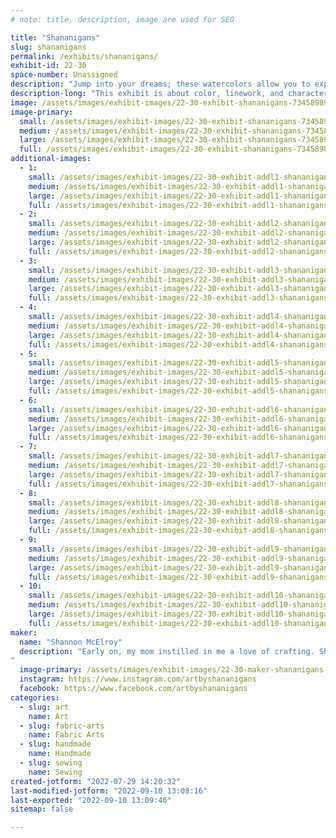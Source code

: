 ```yaml
---
# note: title, description, image are used for SEO

title: "Shananigans"
slug: shananigans
permalink: /exhibits/shananigans/
exhibit-id: 22-30
space-number: Unassigned
description: "Jump into your dreams; these watercolors allow you to experience snippets of other worlds."
description-long: "This exhibit is about color, linework, and characters, and how we experience them. Much of the work has been brought to life directly from the dreams of the artist whether that be an actual vision or just a feeling. These small vignettes include characters that are brought to life in an effort to make the viewer feel something they may have forgotten or a dream not quite within reach. Colors that evoke confidence, strong lines, and the movement of watercolor play together to tell a sometimes spooky story. "
image: /assets/images/exhibit-images/22-30-exhibit-shananigans-73458989-2782567195109305-3674219061438316544-n-large.jpg
image-primary: 
  small: /assets/images/exhibit-images/22-30-exhibit-shananigans-73458989-2782567195109305-3674219061438316544-n-small.jpg
  medium: /assets/images/exhibit-images/22-30-exhibit-shananigans-73458989-2782567195109305-3674219061438316544-n-medium.jpg
  large: /assets/images/exhibit-images/22-30-exhibit-shananigans-73458989-2782567195109305-3674219061438316544-n-large.jpg
  full: /assets/images/exhibit-images/22-30-exhibit-shananigans-73458989-2782567195109305-3674219061438316544-n-full.jpg
additional-images: 
  - 1:
    small: /assets/images/exhibit-images/22-30-exhibit-addl1-shananigans-124932823-3792738624092152-1548716412694157583-n-small.jpg
    medium: /assets/images/exhibit-images/22-30-exhibit-addl1-shananigans-124932823-3792738624092152-1548716412694157583-n-medium.jpg
    large: /assets/images/exhibit-images/22-30-exhibit-addl1-shananigans-124932823-3792738624092152-1548716412694157583-n-large.jpg
    full: /assets/images/exhibit-images/22-30-exhibit-addl1-shananigans-124932823-3792738624092152-1548716412694157583-n-full.jpg
  - 2:
    small: /assets/images/exhibit-images/22-30-exhibit-addl2-shananigans-133194957-3914716665227680-6318778302231788170-n-small.jpg
    medium: /assets/images/exhibit-images/22-30-exhibit-addl2-shananigans-133194957-3914716665227680-6318778302231788170-n-medium.jpg
    large: /assets/images/exhibit-images/22-30-exhibit-addl2-shananigans-133194957-3914716665227680-6318778302231788170-n-large.jpg
    full: /assets/images/exhibit-images/22-30-exhibit-addl2-shananigans-133194957-3914716665227680-6318778302231788170-n-full.jpg
  - 3:
    small: /assets/images/exhibit-images/22-30-exhibit-addl3-shananigans-133570915-3914716605227686-4252533037003593600-n-small.jpg
    medium: /assets/images/exhibit-images/22-30-exhibit-addl3-shananigans-133570915-3914716605227686-4252533037003593600-n-medium.jpg
    large: /assets/images/exhibit-images/22-30-exhibit-addl3-shananigans-133570915-3914716605227686-4252533037003593600-n-large.jpg
    full: /assets/images/exhibit-images/22-30-exhibit-addl3-shananigans-133570915-3914716605227686-4252533037003593600-n-full.jpg
  - 4:
    small: /assets/images/exhibit-images/22-30-exhibit-addl4-shananigans-142032947-3994525437246802-453541161627542182-n-small.jpg
    medium: /assets/images/exhibit-images/22-30-exhibit-addl4-shananigans-142032947-3994525437246802-453541161627542182-n-medium.jpg
    large: /assets/images/exhibit-images/22-30-exhibit-addl4-shananigans-142032947-3994525437246802-453541161627542182-n-large.jpg
    full: /assets/images/exhibit-images/22-30-exhibit-addl4-shananigans-142032947-3994525437246802-453541161627542182-n-full.jpg
  - 5:
    small: /assets/images/exhibit-images/22-30-exhibit-addl5-shananigans-181500237-4322268447805831-8105214250251796092-n-small.jpg
    medium: /assets/images/exhibit-images/22-30-exhibit-addl5-shananigans-181500237-4322268447805831-8105214250251796092-n-medium.jpg
    large: /assets/images/exhibit-images/22-30-exhibit-addl5-shananigans-181500237-4322268447805831-8105214250251796092-n-large.jpg
    full: /assets/images/exhibit-images/22-30-exhibit-addl5-shananigans-181500237-4322268447805831-8105214250251796092-n-full.jpg
  - 6:
    small: /assets/images/exhibit-images/22-30-exhibit-addl6-shananigans-292245853-437597208380788-7268675139959497246-n-small.jpg
    medium: /assets/images/exhibit-images/22-30-exhibit-addl6-shananigans-292245853-437597208380788-7268675139959497246-n-medium.jpg
    large: /assets/images/exhibit-images/22-30-exhibit-addl6-shananigans-292245853-437597208380788-7268675139959497246-n-large.jpg
    full: /assets/images/exhibit-images/22-30-exhibit-addl6-shananigans-292245853-437597208380788-7268675139959497246-n-full.jpg
  - 7:
    small: /assets/images/exhibit-images/22-30-exhibit-addl7-shananigans-72603910-2895350123831011-8082543583900467200-n-small.jpg
    medium: /assets/images/exhibit-images/22-30-exhibit-addl7-shananigans-72603910-2895350123831011-8082543583900467200-n-medium.jpg
    large: /assets/images/exhibit-images/22-30-exhibit-addl7-shananigans-72603910-2895350123831011-8082543583900467200-n-large.jpg
    full: /assets/images/exhibit-images/22-30-exhibit-addl7-shananigans-72603910-2895350123831011-8082543583900467200-n-full.jpg
  - 8:
    small: /assets/images/exhibit-images/22-30-exhibit-addl8-shananigans-82777562-2973209229378433-3507717820915908608-n-small.jpg
    medium: /assets/images/exhibit-images/22-30-exhibit-addl8-shananigans-82777562-2973209229378433-3507717820915908608-n-medium.jpg
    large: /assets/images/exhibit-images/22-30-exhibit-addl8-shananigans-82777562-2973209229378433-3507717820915908608-n-large.jpg
    full: /assets/images/exhibit-images/22-30-exhibit-addl8-shananigans-82777562-2973209229378433-3507717820915908608-n-full.jpg
  - 9:
    small: /assets/images/exhibit-images/22-30-exhibit-addl9-shananigans-download-1-small.png
    medium: /assets/images/exhibit-images/22-30-exhibit-addl9-shananigans-download-1-medium.png
    large: /assets/images/exhibit-images/22-30-exhibit-addl9-shananigans-download-1-large.png
    full: /assets/images/exhibit-images/22-30-exhibit-addl9-shananigans-download-1-full.png
  - 10:
    small: /assets/images/exhibit-images/22-30-exhibit-addl10-shananigans-download-2-small.png
    medium: /assets/images/exhibit-images/22-30-exhibit-addl10-shananigans-download-2-medium.png
    large: /assets/images/exhibit-images/22-30-exhibit-addl10-shananigans-download-2-large.png
    full: /assets/images/exhibit-images/22-30-exhibit-addl10-shananigans-download-2-full.png
maker: 
  name: "Shannon McElroy"
  description: "Early on, my mom instilled in me a love of crafting. She learned from her mother, so I guess you could say I&#039;m continuing a family tradition! I have been crafting since as far back as I can remembers and I primarily work in watercolors and enjoy testing a wide variety of styles from realism to pop art. I also work with fiber arts and love playing with colors and patterns to create quilts and other linens. Sharing my crafting process is important to me. I love to learn from others and show people what I&#039;m working on an different easy techniques to use to get started. I am by no means a master but I sure am a maker!
"
  image-primary: /assets/images/exhibit-images/22-30-maker-shananigans-shananigans-logo-medium.png
  instagram: https://www.instagram.com/artbyshananigans
  facebook: https://www.facebook.com/artbyshananigans
categories: 
  - slug: art
    name: Art
  - slug: fabric-arts
    name: Fabric Arts
  - slug: handmade
    name: Handmade
  - slug: sewing
    name: Sewing
created-jotform: "2022-07-29 14:20:32"
last-modified-jotform: "2022-09-10 13:08:16"
last-exported: "2022-09-10 13:09:46"
sitemap: false

---
```

